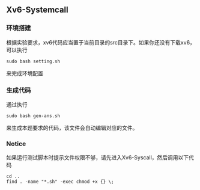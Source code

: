 ## Xv6-Systemcall
### 环境搭建
根据实验要求，xv6代码应当置于当前目录的src目录下。如果你还没有下载xv6，可以执行
```
sudo bash setting.sh
```
来完成环境配置
### 生成代码
通过执行
```
sudo bash gen-ans.sh
```
来生成本题要求的代码，该文件会自动编辑对应的文件。
### Notice
如果运行测试脚本时提示文件权限不够，请先进入Xv6-Syscall，然后调用以下代码
```
cd ..
find . -name "*.sh" -exec chmod +x {} \;
```
